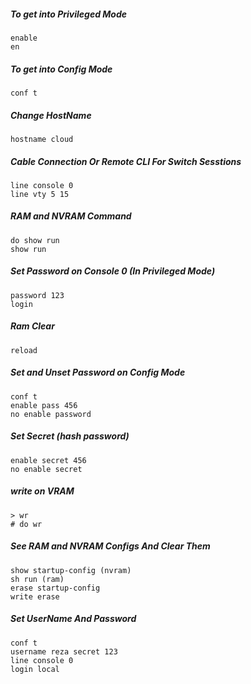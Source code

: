 ##### To get into Privileged Mode
```
enable
en
```
##### To get into Config Mode
```
conf t
```
##### Change HostName
```
hostname cloud
```
##### Cable Connection Or Remote CLI For Switch Sesstions
```
line console 0
line vty 5 15
```
##### RAM and NVRAM Command 
```
do show run
show run
```
##### Set Password on Console 0 (In Privileged Mode)
```
password 123
login
```
##### Ram Clear
```
reload
```
##### Set and Unset Password on Config Mode
```
conf t
enable pass 456
no enable password
```
##### Set Secret (hash password)
```
enable secret 456
no enable secret
```
##### write on VRAM
```
> wr
# do wr
```
##### See RAM and NVRAM Configs And Clear Them
```
show startup-config (nvram)
sh run (ram)
erase startup-config
write erase
```
##### Set UserName And Password
```
conf t
username reza secret 123
line console 0
login local
```
